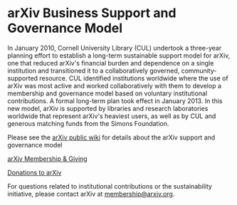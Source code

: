 arXiv Business Support and Governance Model
===========================================

In January 2010, Cornell University Library (CUL) undertook a three-year
planning effort to establish a long-term sustainable support model for
arXiv, one that reduced arXiv's financial burden and dependence on a
single institution and transitioned it to a collaboratively governed,
community-supported resource. CUL identified institutions worldwide
where the use of arXiv was most active and worked collaboratively with
them to develop a membership and governance model based on voluntary
institutional contributions. A formal long-term plan took effect in
January 2013. In this new model, arXiv is supported by libraries and
research laboratories worldwide that represent arXiv's heaviest users,
as well as by CUL and generous matching funds from the Simons
Foundation.

Please see the [arXiv public
wiki](https://confluence.cornell.edu/x/m4NRF) for details about the
arXiv support and governance model

[arXiv Membership & Giving](/about/give)

[Donations to arXiv](/about/donate)

For questions related to institutional contributions or the
sustainability initiative, please contact arXiv at membership@arxiv.org.
